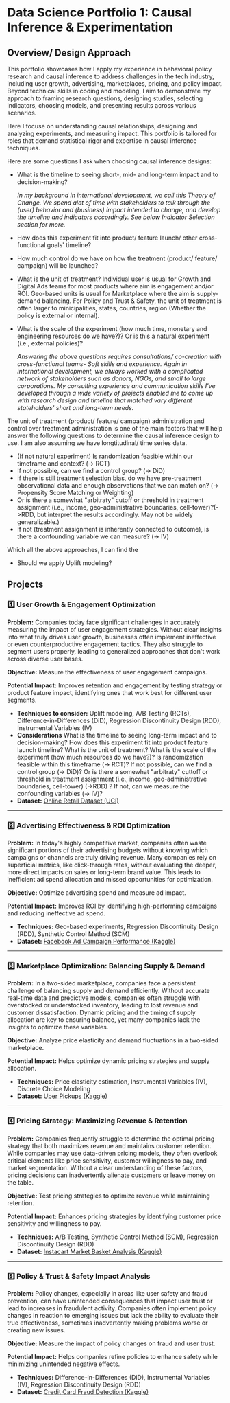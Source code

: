 # Data Science Portfolio 1: Causal Inference & Experimentation

## **Overview/ Design Approach**
This portfolio showcases how I apply my experience in behavioral policy research and causal inference to address challenges in the tech industry, including user growth, advertising, marketplaces, pricing, and policy impact. Beyond technical skills in coding and modeling, I aim to demonstrate my approach to framing research questions, designing studies, selecting indicators, choosing models, and presenting results across various scenarios.

Here I focuse on understanding causal relationships, designing and analyzing experiments, and measuring impact. This portfolio is tailored for roles that demand statistical rigor and expertise in causal inference techniques.

Here are some questions I ask when choosing causal inference designs:
- What is the timeline to seeing short-, mid- and long-term impact and to decision-making?

  *In my background in international development, we call this Theory of Change. We spend alot of time with stakeholders to talk through the (user) behavior and (business) impact intended to change, and develop the timeline and indicators accordingly. See below Indicator Selection section for more.*
- How does this experiment fit into product/ feature launch/ other cross-functional goals' timeline?
- How much control do we have on how the treatment (product/ feature/ campaign) will be launched?
- What is the unit of treatment? Individual user is usual for Growth and Digital Ads teams for most products where aim is engagement and/or ROI. Geo-based units is usual for Marketplace where the aim is supply-demand balancing. For Policy and Trust & Safety, the unit of treatment is often larger to minicipalities, states, countries, region (Whether the policy is external or internal).
- What is the scale of the experiment (how much time, monetary and engineering resources do we have?)? Or is this a natural experiment (i.e., external policies)?
  
  *Answering the above questions requires consultations/ co-creation with cross-functional teams- Soft skills and experience. Again in international development, we always worked with a complicated network of stakeholders such as donors, NGOs, and small to large corporations. My consulting experience and communication skills I've developed through a wide variety of projects enabled me to come up with research design and timeline that matched vary different stateholders' short and long-term needs.*

The unit of treatment (product/ feature/ campaign) administration and control over treatment administration is one of the main factors that will help answer the following questions to determine the causal inference design to use. I am also assuming we have longtitudinal/ time series data. 
  
- (If not natural experiment) Is randomization feasible within our timeframe and context? (-> RCT)
- If not possible, can we find a control group? (-> DiD)
- If there is still treatment selection bias, do we have pre-treatment observational data and enough observations that we can match on? (-> Propensity Score Matching or Weighting)
- Or is there a somewhat "arbitraty" cutoff or threshold in treatment assignment (i.e., income, geo-administrative boundaries, cell-tower)?(->RDD, but interpret the results accordingly. May not be widely generalizable.)
- If not (treatment assignment is inherently connected to outcome), is there a confounding variable we can measure? (-> IV)

Which all the above approaches, I can find the 

- Should we apply Uplift modeling? 

## **Projects**

### **1️⃣ User Growth & Engagement Optimization**
**Problem:** Companies today face significant challenges in accurately measuring the impact of user engagement strategies. Without clear insights into what truly drives user growth, businesses often implement ineffective or even counterproductive engagement tactics. They also struggle to segment users properly, leading to generalized approaches that don't work across diverse user bases.

**Objective:** Measure the effectiveness of user engagement campaigns.

**Potential Impact:** Improves retention and engagement by testing strategy or product feature impact, identifying ones that work best for different user segments.
- **Techniques to consider:** Uplift modeling, A/B Testing (RCTs), Difference-in-Differences (DiD), Regression Discontinuity Design (RDD), Instrumental Variables (IV)
- **Considerations** What is the timeline to seeing long-term impact and to decision-making? How does this experiment fit into product feature launch timeline? What is the unit of treatment? What is the scale of the experiment (how much resources do we have?)? Is randomization feasible within this timeframe (-> RCT)? If not possible, can we find a control group (-> DiD)? Or is there a somewhat "arbitraty" cuttoff or threshold in treatment assignment (i.e., income, geo-administrative boundaries, cell-tower) (->RDD) ? If not, can we measure the confounding variables (-> IV)?
- **Dataset:** [Online Retail Dataset (UCI)](https://archive.ics.uci.edu/ml/datasets/online+retail)

---

### **2️⃣ Advertising Effectiveness & ROI Optimization**
**Problem:** In today's highly competitive market, companies often waste significant portions of their advertising budgets without knowing which campaigns or channels are truly driving revenue. Many companies rely on superficial metrics, like click-through rates, without evaluating the deeper, more direct impacts on sales or long-term brand value. This leads to inefficient ad spend allocation and missed opportunities for optimization.

**Objective:** Optimize advertising spend and measure ad impact.

**Potential Impact:** Improves ROI by identifying high-performing campaigns and reducing ineffective ad spend.
- **Techniques:** Geo-based experiments, Regression Discontinuity Design (RDD), Synthetic Control Method (SCM)
- **Dataset:** [Facebook Ad Campaign Performance (Kaggle)](https://www.kaggle.com/datasets/sriraheel/facebook-ad-campaign-performance)

---

### **3️⃣ Marketplace Optimization: Balancing Supply & Demand**
**Problem:** In a two-sided marketplace, companies face a persistent challenge of balancing supply and demand efficiently. Without accurate real-time data and predictive models, companies often struggle with overstocked or understocked inventory, leading to lost revenue and customer dissatisfaction. Dynamic pricing and the timing of supply allocation are key to ensuring balance, yet many companies lack the insights to optimize these variables.

**Objective:** Analyze price elasticity and demand fluctuations in a two-sided marketplace.

**Potential Impact:** Helps optimize dynamic pricing strategies and supply allocation.
- **Techniques:** Price elasticity estimation, Instrumental Variables (IV), Discrete Choice Modeling
- **Dataset:** [Uber Pickups (Kaggle)](https://www.kaggle.com/datasets/itsahmad/uber-pickups-in-new-york-city)

---

### **4️⃣ Pricing Strategy: Maximizing Revenue & Retention**
**Problem:** Companies frequently struggle to determine the optimal pricing strategy that both maximizes revenue and maintains customer retention. While companies may use data-driven pricing models, they often overlook critical elements like price sensitivity, customer willingness to pay, and market segmentation. Without a clear understanding of these factors, pricing decisions can inadvertently alienate customers or leave money on the table.

**Objective:** Test pricing strategies to optimize revenue while maintaining retention.

**Potential Impact:** Enhances pricing strategies by identifying customer price sensitivity and willingness to pay.
- **Techniques:** A/B Testing, Synthetic Control Method (SCM), Regression Discontinuity Design (RDD)
- **Dataset:** [Instacart Market Basket Analysis (Kaggle)](https://www.kaggle.com/datasets/c/instacart/instacart-market-basket-analysis)

---

### **5️⃣ Policy & Trust & Safety Impact Analysis**
**Problem:** Policy changes, especially in areas like user safety and fraud prevention, can have unintended consequences that impact user trust or lead to increases in fraudulent activity. Companies often implement policy changes in reaction to emerging issues but lack the ability to evaluate their true effectiveness, sometimes inadvertently making problems worse or creating new issues.

**Objective:** Measure the impact of policy changes on fraud and user trust.

**Potential Impact:** Helps companies refine policies to enhance safety while minimizing unintended negative effects.
- **Techniques:** Difference-in-Differences (DiD), Instrumental Variables (IV), Regression Discontinuity Design (RDD)
- **Dataset:** [Credit Card Fraud Detection (Kaggle)](https://www.kaggle.com/datasets/mlg-ulb/creditcardfraud)
